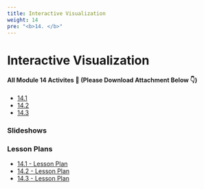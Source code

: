 ```yaml
---
title: Interactive Visualization 
weight: 14
pre: "<b>14. </b>"
---
```


# Interactive Visualization

#### All Module 14 Activites  📂 (Please Download Attachment Below 👇) 

* [14.1]()
* [14.2]()
* [14.3]()


### Slideshows


### Lesson Plans

* [14.1 - Lesson Plan](./activities/day-01)
* [14.2 - Lesson Plan](./activities/day-02)
* [14.3 - Lesson Plan](./activities/day-03)
